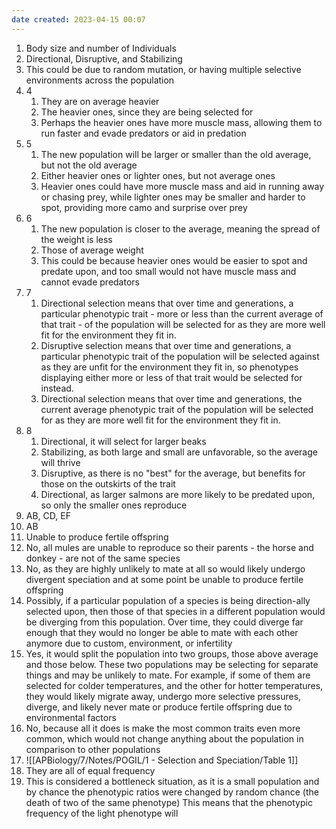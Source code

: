 ```yaml
---
date created: 2023-04-15 00:07
---
```


1. Body size and number of Individuals
2. Directional, Disruptive, and Stabilizing
3. This could be due to random mutation, or having multiple selective environments across the population
4. 4
   1. They are on average heavier
   2. The heavier ones, since they are being selected for
   3. Perhaps the heavier ones have more muscle mass, allowing them to run faster and evade predators or aid in predation
5. 5
   1. The new population will be larger or smaller than the old average, but not the old average
   2. Either heavier ones or lighter ones, but not average ones
   3. Heavier ones could have more muscle mass and aid in running away or chasing prey, while lighter ones may be smaller and harder to spot, providing more camo and surprise over prey
6. 6
   1. The new population is closer to the average, meaning the spread of the weight is less
   2. Those of average weight
   3. This could be because heavier ones would be easier to spot and predate upon, and too small would not have muscle mass and cannot evade predators
7. 7
   1. Directional selection means that over time and generations, a particular phenotypic trait - more or less than the current average of that trait - of the population will be selected for as they are more well fit for the environment they fit in.
   2. Disruptive selection means that over time and generations, a particular phenotypic trait of the population will be selected against as they are unfit for the environment they fit in, so phenotypes displaying either more or less of that trait would be selected for instead.
   3. Directional selection means that over time and generations, the current average phenotypic trait of the population will be selected for as they are more well fit for the environment they fit in.
8. 8
   1. Directional, it will select for larger beaks
   2. Stabilizing, as both large and small are unfavorable, so the average will thrive
   3. Disruptive, as there is no "best" for the average, but benefits for those on the outskirts of the trait
   4. Directional, as larger salmons are more likely to be predated upon, so only the smaller ones reproduce
9. AB, CD, EF
10. AB
11. Unable to produce fertile offspring
12. No, all mules are unable to reproduce so their parents - the horse and donkey - are not of the same species
13. No, as they are highly unlikely to mate at all so would likely undergo divergent speciation and at some point be unable to produce fertile offspring
14. Possibly, if a particular population of a species is being direction-ally selected upon, then those of that species in a different population would be diverging from this population. Over time, they could diverge far enough that they would no longer be able to mate with each other anymore due to custom, environment, or infertility
15. Yes, it would split the population into two groups, those above average and those below. These two populations may be selecting for separate things and may be unlikely to mate. For example, if some of them are selected for colder temperatures, and the other for hotter temperatures, they would likely migrate away, undergo more selective pressures, diverge, and likely never mate or produce fertile offspring due to environmental factors
16. No, because all it does is make the most common traits even more common, which would not change anything about the population in comparison to other populations
17. ![[APBiology/7/Notes/POGIL/1 - Selection and Speciation/Table 1]]
18. They are all of equal frequency
19. This is considered a bottleneck situation, as it is a small population and by chance the phenotypic ratios were changed by random chance (the death of two of the same phenotype) This means that the phenotypic frequency of the light phenotype will 

